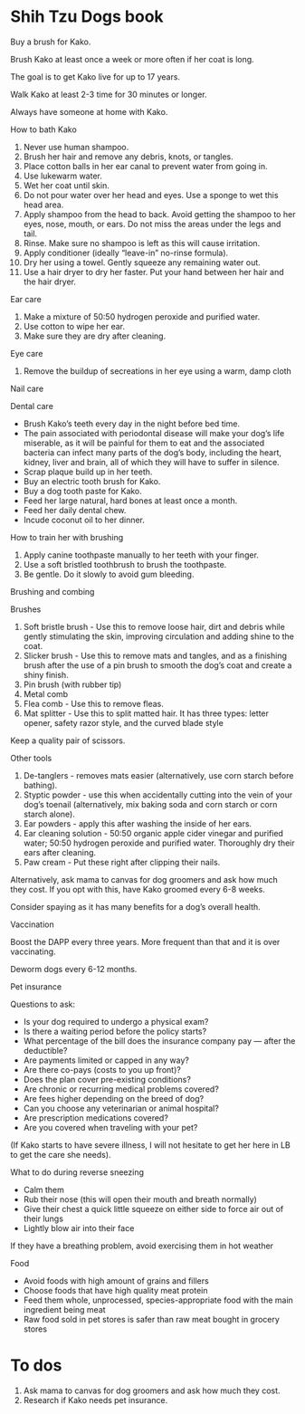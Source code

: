 # Shih Tzu Dogs book

Buy a brush for Kako.

Brush Kako at least once a week or more often if her coat is long.

The goal is to get Kako live for up to 17 years.

Walk Kako at least 2-3 time for 30 minutes or longer.

Always have someone at home with Kako.

How to bath Kako

1. Never use human shampoo.
2. Brush her hair and remove any debris, knots, or tangles.
3. Place cotton balls in her ear canal to prevent water from going in.
4. Use lukewarm water.
5. Wet her coat until skin.
6. Do not pour water over her head and eyes. Use a sponge to wet this head area.
7. Apply shampoo from the head to back. Avoid getting the shampoo to her eyes, nose, mouth, or ears. Do not miss the areas under the legs and tail.
8. Rinse. Make sure no shampoo is left as this will cause irritation.
9. Apply conditioner (ideally “leave-in” no-rinse formula).
10. Dry her using a towel. Gently squeeze any remaining water out.
11. Use a hair dryer to dry her faster. Put your hand between her hair and the hair dryer.

Ear care

1. Make a mixture of 50:50 hydrogen peroxide and purified water.
2. Use cotton to wipe her ear.
3. Make sure they are dry after cleaning.

Eye care

1. Remove the buildup of secreations in her eye using a warm, damp cloth

Nail care

Dental care

- Brush Kako’s teeth every day in the night before bed time.
- The pain associated with periodontal disease will make your dog’s life miserable, as it will be painful for them to eat and the associated bacteria can infect many parts of the dog’s body, including the heart, kidney, liver and brain, all of which they will have to suffer in silence.
- Scrap plaque build up in her teeth.
- Buy an electric tooth brush for Kako.
- Buy a dog tooth paste for Kako.
- Feed her large natural, hard bones at least once a month.
- Feed her daily dental chew.
- Incude coconut oil to her dinner.

How to train her with brushing

1. Apply canine toothpaste manually to her teeth with your finger.
2. Use a soft bristled toothbrush to brush the toothpaste.
3. Be gentle. Do it slowly to avoid gum bleeding.

Brushing and combing

Brushes

1. Soft bristle brush - Use this to remove loose hair, dirt and debris while gently stimulating the skin, improving circulation and adding shine to the coat.
2. Slicker brush - Use this to remove mats and tangles, and as a finishing brush after the use of a pin brush to smooth the dog’s coat and create a shiny finish.
3. Pin brush (with rubber tip)
4. Metal comb
5. Flea comb - Use this to remove fleas.
6. Mat splitter - Use this to split matted hair. It has three types: letter opener, safety razor style, and the curved blade style

Keep a quality pair of scissors.

Other tools

1. De-tanglers - removes mats easier (alternatively, use corn starch before bathing).
2. Styptic powder - use this when accidentally cutting into the vein of your dog’s toenail (alternatively, mix baking soda and corn starch or corn starch alone).
3. Ear powders - apply this after washing the inside of her ears.
4. Ear cleaning solution - 50:50 organic apple cider vinegar and purified water; 50:50 hydrogen peroxide and purified water. Thoroughly dry their ears after cleaning.
5. Paw cream - Put these right after clipping their nails.

Alternatively, ask mama to canvas for dog groomers and ask how much they cost. If you opt with this, have Kako groomed every 6-8 weeks.

Consider spaying as it has many benefits for a dog’s overall health.

Vaccination

Boost the DAPP every three years. More frequent than that and it is over vaccinating.

Deworm dogs every 6-12 months.

Pet insurance

Questions to ask:

- Is your dog required to undergo a physical exam?
- Is there a waiting period before the policy starts?
- What percentage of the bill does the insurance company pay — after the deductible?
- Are payments limited or capped in any way?
- Are there co-pays (costs to you up front)?
- Does the plan cover pre-existing conditions?
- Are chronic or recurring medical problems covered?
- Are fees higher depending on the breed of dog?
- Can you choose any veterinarian or animal hospital?
- Are prescription medications covered?
- Are you covered when traveling with your pet?

(If Kako starts to have severe illness, I will not hesitate to get her here in LB to get the care she needs).

What to do during reverse sneezing

- Calm them
- Rub their nose (this will open their mouth and breath normally)
- Give their chest a quick little squeeze on either side to force air out of their lungs
- Lightly blow air into their face

If they have a breathing problem, avoid exercising them in hot weather

Food

- Avoid foods with high amount of grains and fillers
- Choose foods that have high quality meat protein
- Feed them whole, unprocessed, species-appropriate food with the main ingredient being meat
- Raw food sold in pet stores is safer than raw meat bought in grocery stores

# To dos

1. Ask mama to canvas for dog groomers and ask how much they cost.
2. Research if Kako needs pet insurance.

